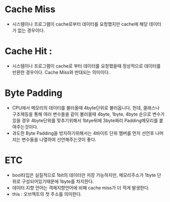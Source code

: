 # Cache Miss 
  - 시스템이나 프로그램이 cache로부터 데이터를 요청했지만 cache에 해당 데이터가 없는 경우이다.

# Cache Hit :
  - 시스템이나 프로그램이 cache로 부터 데이터를 요청했을때 정상적으로 데이터를 반환한 경우이다. Cache Miss와 반대되는 의미이다.


# Byte Padding 
  - CPU에서 메모리의 데이터를 불러올때 4byte단위로 불러옵니다. 헌데, 클래스나 구조체등을 통해 여러 변수들을 같이 불러올때 4byte, 1byte, 4byte 순으로 변수가 있을 경우
  4byte단위를 맞추기위해서 1btye뒤에 3byte짜리 Padding메모리를 붙여주는것이다.
  - 과도한 Byte Padding을 방지하기위해서는 4바이트 단위 멤버를 먼저 선언후 나머지는 변수들을 나열하여 선언해주는것이 좋다.

# ETC
  - bool타입은 실질적으로 1bit의 데이터만 저장 가능하지만, 메모리주소가 1byte 단위로 구성되어있기때문에 1byte를 차지한다.
  - 데이터 지향 언어는 객체지향언어에 비해 cache miss가 더 적게 발생한다.
  - this : 오브젝트의 첫 주소를 의미한다.

